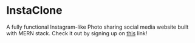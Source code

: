 # InstaClone
A fully functional Instagram-like Photo sharing social media website built with MERN stack. Check it out by signing up on [this](https://photo-sharing-app-anjali.herokuapp.com/
) link!
